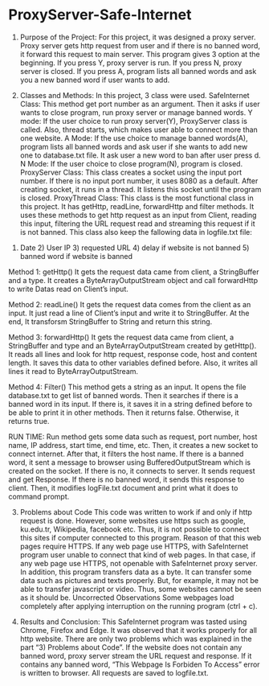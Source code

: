 # ProxyServer-Safe-Internet

1. Purpose of the Project:
For this project, it was designed a proxy server. Proxy server gets http request from user and if there is no banned word, it forward this request to main server.
This program gives 3 option at the beginning. If you press Y, proxy server is run. If you press N, proxy server is closed. If you press A, program lists all banned words and ask you a new banned word if user wants to add.

2. Classes and Methods:
In this project, 3 class were used.
SafeInternet Class:
This method get port number as an argument. Then it asks if user wants to close program, run proxy server or manage banned words.
Y mode: If the user choice to run proxy server(Y), ProxyServer class is called. Also, thread starts, which makes user able to connect more than one website.
A Mode: If the use choice to manage banned words(A), program lists all banned words and ask user if she wants to add new one to database.txt file. It ask user a new word to ban after user press d.
N Mode: If the user choice to close program(N), program is closed.
ProxyServer Class:
This class creates a socket using the input port number. If there is no input port number, it uses 8080 as a default. After creating socket, it runs in a thread. It listens this socket until the program is closed.
ProxyThread Class:
This class is the most functional class in this project. It has getHttp, readLine, forwardHttp and filter methods. It uses these methods to get http request as an input from Client, reading this input, filtering the URL request read and streaming this request if it is not banned.
This class also keep the fallowing data in logfile.txt file:
1) Date 2) User IP 3) requested URL 4) delay if website is not banned 5) banned word if website is banned


Method 1: getHttp()
It gets the request data came from client, a StringBuffer and a type. It creates a ByteArrayOutputStream object and call forwardHttp to write Datas read on Client’s input.

Method 2: readLine()
It gets the request data comes from the client as an input. It just read a line of Client’s input and write it to StringBuffer. At the end, It transforsm StringBuffer to String and return this string.

Method 3: forwardHttp()
It gets the request data came from client, a StringBuffer and type and an
ByteArrayOutputStream created by getHttp().
It reads all lines and look for http request, response code, host and content length. It saves this data to other variables defined before. Also, it writes all lines it read to ByteArrayOutputStream.

Method 4: Filter()
This method gets a string as an input. It opens the file database.txt to get list of banned words. Then it searches if there is a banned word in its input. If there is, it saves it in a string defined before to be able to print it in other methods. Then it returns false. Otherwise, it returns true.


RUN TIME:
Run method gets some data such as request, port number, host name, IP address, start time, end time, etc. Then, it creates a new socket to connect internet. After that, it filters the host name. If there is a banned word, it sent a message to browser using BufferedOutputStream which is created on the socket. If there is no, it connects to server. It sends request and get Response. If there is no banned word, it sends this response to client. Then, it modifies logFile.txt document and print what it does to command prompt.

3. Problems about Code
This code was written to work if and only if http request is done. However, some websites use https such as google, ku.edu.tr, Wikipedia, facebook etc. Thus, it is not possible to connect this sites if computer connected to this program. Reason of that this web pages require HTTPS. If any web page use HTTPS, with SafeInternet program user unable to connect that kind of web pages.
In that case, if any web page use HTTPS, not openable with SafeInternet proxy server.
In addition, this program transfers data as a byte. It can transfer some data such as pictures and texts properly. But, for example, it may not be able to transfer javascript or video. Thus, some websites cannot be seen as it should be.
Uncorrected Observations
Some webpages load completely after applying interruption on the running program (ctrl + c).

4. Results and Conclusion:
This SafeInternet program was tasted using Chrome, Firefox and Edge. It was observed that it works properly for all http website. There are only two problems which was explained in the part “3) Problems about Code”. If the website does not contain any banned word, proxy server stream the URL request and response. If it contains any banned word, “This Webpage Is Forbiden To Access” error is written to browser. All requests are saved to logfile.txt.

